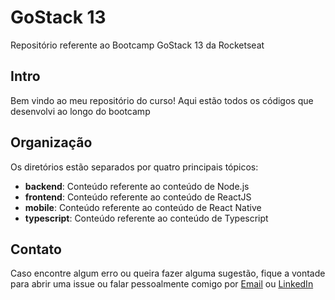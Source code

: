 # GoStack 13

Repositório referente ao Bootcamp GoStack 13 da Rocketseat

## Intro

Bem vindo ao meu repositório do curso! Aqui estão todos os códigos que desenvolvi ao longo do bootcamp

## Organização

Os diretórios estão separados por quatro principais tópicos:

- **backend**: Conteúdo referente ao conteúdo de Node.js
- **frontend**: Conteúdo referente ao conteúdo de ReactJS
- **mobile**: Conteúdo referente ao conteúdo de React Native
- **typescript**: Conteúdo referente ao conteúdo de Typescript

## Contato

Caso encontre algum erro ou queira fazer alguma sugestão, fique a vontade para abrir uma issue ou falar pessoalmente comigo por [Email](mailto:hudsoneeto@outlook.com) ou [LinkedIn](https://www.linkedin.com/in/huduarte)
